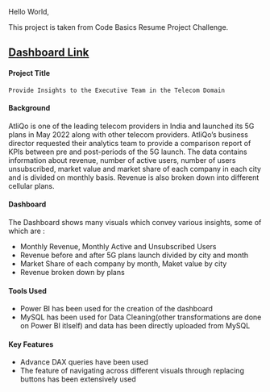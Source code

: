 Hello World,

This project is taken from Code Basics Resume Project Challenge.

## [Dashboard Link](https://www.novypro.com/project/5g-launch-telecom-domain)

#### Project Title
`Provide Insights to the Executive Team in the Telecom Domain`

#### Background
AtliQo is one of the leading telecom providers in India and launched its 5G plans in May 2022 along with other telecom providers. AtliQo’s business director requested their analytics team to provide a comparison report of KPIs between pre and post-periods of the 5G launch.
The data contains information about revenue, number of active users, number of users unsubscribed, market value and market share of each company in each city and is divided on monthly basis. Revenue is also broken down into different cellular plans.

#### Dashboard
The Dashboard shows many visuals which convey various insights, some of which are :
- Monthly Revenue, Monthly Active and Unsubscribed Users
- Revenue before and after 5G plans launch divided by city and month
- Market Share of each company by month, Maket value by city
- Revenue broken down by plans

#### Tools Used
- Power BI has been used for the creation of the dashboard
- MySQL has been used for Data Cleaning(other transformations are done on Power BI itlself) and data has been directly uploaded from MySQL

#### Key Features
- Advance DAX queries have been used
- The feature of navigating across different visuals through replacing buttons has been extensively used



